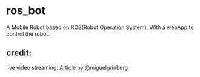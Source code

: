 # ros_bot
A Mobile Robot based on ROS(Robot Operation System). With a webApp to control the robot.


## credit:
live video streaming: [Article](https://blog.miguelgrinberg.com/post/video-streaming-with-flask) by @miguelgrinberg